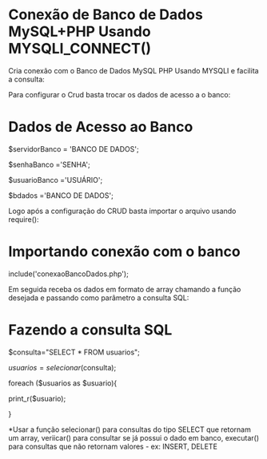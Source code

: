# Conexão de Banco de Dados MySQL+PHP Usando MYSQLI_CONNECT()
Cria conexão com o Banco de Dados MySQL PHP Usando MYSQLI e facilita a consulta:


Para configurar o Crud basta trocar os dados de acesso a o banco:

# Dados de Acesso ao Banco

$servidorBanco = 'BANCO DE DADOS';

$senhaBanco ='SENHA';

$usuarioBanco ='USUÁRIO';

$bdados ='BANCO DE DADOS';


Logo após a configuração do CRUD basta importar o arquivo usando require():

# Importando conexão com o banco

include('conexaoBancoDados.php');


Em seguida receba os dados em formato de array chamando a função desejada e passando como parâmetro a consulta SQL:

# Fazendo a consulta SQL

$consulta="SELECT * FROM usuarios";

$usuarios = selecionar($consulta);

foreach ($usuarios as $usuario){

 print_r($usuario);
 
}


*Usar a função selecionar() para consultas do tipo SELECT que retornam um array, veriicar() para consultar se já possui o dado em banco, executar() para consultas que não retornam valores - ex: INSERT, DELETE
